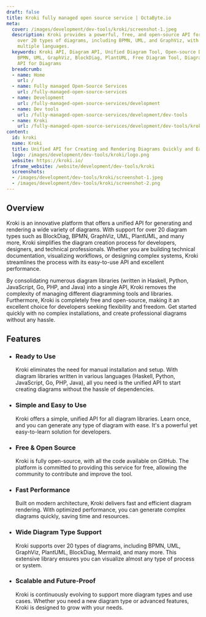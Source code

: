 ```yaml
---
draft: false
title: Kroki fully managed open source service | OctaByte.io
meta:
  cover: /images/development/dev-tools/kroki/screenshot-1.jpeg
  description: Kroki provides a powerful, free, and open-source API for rendering
    over 20 types of diagrams, including BPMN, UML, and GraphViz, with support for
    multiple languages.
  keywords: Kroki API, Diagram API, Unified Diagram Tool, Open-source Diagramming,
    BPMN, UML, GraphViz, BlockDiag, PlantUML, Free Diagram Tool, Diagram Generator,
    API for Diagrams
  breadcrumb:
  - name: Home
    url: /
  - name: Fully managed Open-Source Services
    url: /fully-managed-open-source-services
  - name: Development
    url: /fully-managed-open-source-services/development
  - name: Dev tools
    url: /fully-managed-open-source-services/development/dev-tools
  - name: Kroki
    url: /fully-managed-open-source-services/development/dev-tools/kroki
content:
  id: kroki
  name: Kroki
  title: Unified API for Creating and Rendering Diagrams Quickly and Easily
  logo: /images/development/dev-tools/kroki/logo.png
  website: https://kroki.io/
  iframe_website: /website/development/dev-tools/kroki
  screenshots:
  - /images/development/dev-tools/kroki/screenshot-1.jpeg
  - /images/development/dev-tools/kroki/screenshot-2.png
---
```


## Overview

Kroki is an innovative platform that offers a unified API for generating and rendering a wide variety of diagrams. With support for over 20 diagram types such as BlockDiag, BPMN, GraphViz, UML, PlantUML, and many more, Kroki simplifies the diagram creation process for developers, designers, and technical professionals. Whether you are building technical documentation, visualizing workflows, or designing complex systems, Kroki streamlines the process with its easy-to-use API and excellent performance.

By consolidating numerous diagram libraries (written in Haskell, Python, JavaScript, Go, PHP, and Java) into a single API, Kroki removes the complexity of managing different diagramming tools and libraries. Furthermore, Kroki is completely free and open-source, making it an excellent choice for developers seeking flexibility and freedom. Get started quickly with no complex installations, and create professional diagrams without any hassle.

## Features

- ### Ready to Use

  Kroki eliminates the need for manual installation and setup. With diagram libraries written in various languages (Haskell, Python, JavaScript, Go, PHP, Java), all you need is the unified API to start creating diagrams without the hassle of dependencies.

- ### Simple and Easy to Use

  Kroki offers a simple, unified API for all diagram libraries. Learn once, and you can generate any type of diagram with ease. It's a powerful yet easy-to-learn solution for developers.

- ### Free & Open Source

  Kroki is fully open-source, with all the code available on GitHub. The platform is committed to providing this service for free, allowing the community to contribute and improve the tool.

- ### Fast Performance

  Built on modern architecture, Kroki delivers fast and efficient diagram rendering. With optimized performance, you can generate complex diagrams quickly, saving time and resources.

- ### Wide Diagram Type Support

  Kroki supports over 20 types of diagrams, including BPMN, UML, GraphViz, PlantUML, BlockDiag, Mermaid, and many more. This extensive library ensures you can visualize almost any type of process or system.

- ### Scalable and Future-Proof

  Kroki is continuously evolving to support more diagram types and use cases. Whether you need a new diagram type or advanced features, Kroki is designed to grow with your needs.